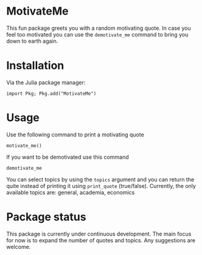 # MotivateMe

This fun package greets you with a random motivating quote. In case you feel too motivated you can use the `demotivate_me` command to bring you down to earth again.

# Installation
Via the Julia package manager:
```
import Pkg; Pkg.add("MotivateMe")
```
# Usage
Use the following command to print a motivating quote
```
motivate_me()
```
If you want to be demotivated use this command
```
demotivate_me
```
You can select topics by using the `topics` argument and you can return the quite instead of printing it using `print_quote` (true/false).
Currently, the only available topics are: general, academia, economics

# Package status
This package is currently under continuous development. The main focus for now is to expand the number of quotes and topics.
Any suggestions are welcome.
